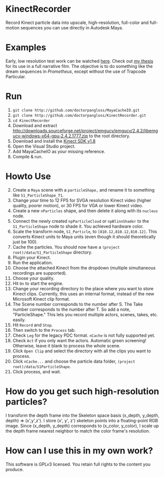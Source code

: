 KinectRecorder
==============

Record Kinect particle data into upscale, high-resolution, full-color and full-motion sequences you can use directly in Autodesk Maya.

Examples
========

Early, low resolution test work can be watched [here](https://vimeo.com/31375961). Check out [my thesis](https://vimeo.com/42359967) for its use in a full narrative film. The objective is to do something like the dream sequences in *Prometheus*, except without the use of Trapcode Particular.

Run
===

 1. `git clone http://github.com/doctorpangloss/MayaCacheIO.git`
 1. `git clone http://github.com/doctorpangloss/KinectRecorder.git`
 2. `cd KinectRecorder`
 3. Download and extract http://downloads.sourceforge.net/project/emgucv/emgucv/2.4.2/libemgucv-windows-x64-gpu-2.4.2.1777.zip to the root directory.
 4. Download and install the [Kinect SDK v1.8](https://www.microsoft.com/en-us/download/details.aspx?id=40278)
 5. Open the Visual Studio project.
 6. Add MayaCacheIO as your missing reference.
 7. Compile & run.

Howto Use
=========

 2. Create a `Maya` scene with a `particleShape,` and rename it to something like `S1_ParticleShape_T1`.
 3. Change your time to 12 FPS for SVGA resolution Kinect video (higher quality, poorer motion), or 30 FPS for VGA or lower Kinect video.
 2. Create a new `nParticles` shape, and then delete it along with its `nucleus` node.
 3. Connect the newly created `npParticleCloud` or `npBlinnShader` to the `S1_ParticleShape` node to shade it. You achieved hardware color.
 4. Scale the transform node, `S1_Particle`, to `[810.12,810.12,810.12]`. This converts Kinect units to Maya units (even though it should theoretically just be 100).
 5. Cache the particles. You should now have a `(project root)/data/S1_ParticleShape` directory.
 2. Plugin your Kinect.
 2. Run the application.
 3. Choose the attached Kinect from the dropdown (multiple simultaneous recordings are supported).
 4. Choose your quality.
 5. Hit `On` to start the engine.
 6. Change your recording directory to the place where you want to store Kinect clips. Currently, this uses an internal format, instead of the new Microsoft Kinect clip format.
 7. The Scene number corresponds to the number after S. The Take number corresponds to the number after T. So add a note, "ParticleShape." This lets you record multiple actors, scenes, takes, etc. easily.
 8. Hit `Record` and `Stop`.
 9. Then switch to the `Process` tab.
 10. Check `Leg` for the legacy PDC format. `nCache` is not fully supported yet.
 11. Check `Act` if you only want the actors. Automatic green screening! Otherwise, leave it blank to process the whole scene.
 11. Click `Open Clip` and select the directory with all the clips you want to process.
 12. Click `nCache...` and choose the particle data folder, `(project root)/data/S1ParticleShape`.
 13. Click process, and wait.

How do you get such high-resolution particles?
==============================================

I transform the depth frame into the Skeleton space basis (x_depth, y_depth, depth) => (x',y',z'). I store (x', y', z') skeleton points into a floating-point RGB image. Since (x_depth, y_depth) corresponds to (x_color, y_color), I scale up the depth frame nearest neighbor to match the color frame's resolution.

How can I use this in my own work?
==================================

This software is GPLv3 licensed. You retain full rights to the content you produce.
